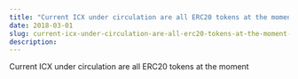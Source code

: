 ```yaml
---
title: "Current ICX under circulation are all ERC20 tokens at the moment"
date: 2018-03-01
slug: current-icx-under-circulation-are-all-erc20-tokens-at-the-moment-34b3aeb57bc3
description:
---
```


Current ICX under circulation are all ERC20 tokens at the moment


